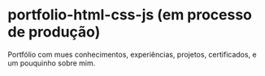# portfolio-html-css-js (em processo de produção)
Portfólio com mues conhecimentos, experiências, projetos, certificados, e um pouquinho sobre mim.
